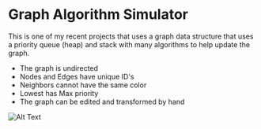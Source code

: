 # Graph Algorithm Simulator

This is one of my recent projects that uses a graph data structure that uses a priority queue (heap) and stack with many algorithms to help update the graph.

  - The graph is undirected
  - Nodes and Edges have unique ID's
  - Neighbors cannot have the same color
  - Lowest has Max priority
  - The graph can be edited and transformed by hand

![Alt Text](https://github.com/jtbby/Graph-Algorithm-Sim/blob/main/Graph%20Algorithm%20Simulator/animated.gif?raw=true)

